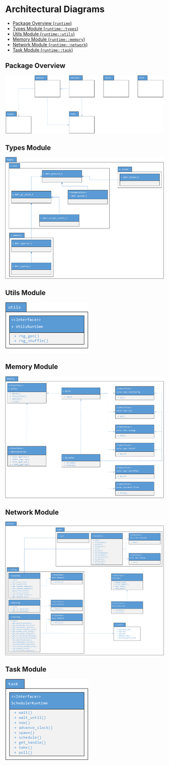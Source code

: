 Architectural Diagrams
=======================

- [Package Overview (`runtime`)](#package-overview)
- [Types Module (`runtime::types`)](#types-module)
- [Utils Module (`runtime::utils`)](#utils-module)
- [Memory Module (`runtime::memory`)](#memory-module)
- [Network Module (`runtime::network`)](#network-module)
- [Task Module (`runtime::task`)](#task-module)

Package Overview
-----------------
![Package Overview](./img/runtime.png)

Types Module
---------------
![Types Module](./img/runtime-types.png)

Utils Module
-------------
![Utils Module](./img/runtime-utils.png)

Memory Module
--------------
![Memory Module](./img/runtime-memory.png)

Network Module
---------------
![Network Module](./img/runtime-network.png)

Task Module
------------
![Task Module](./img/runtime-task.png)
